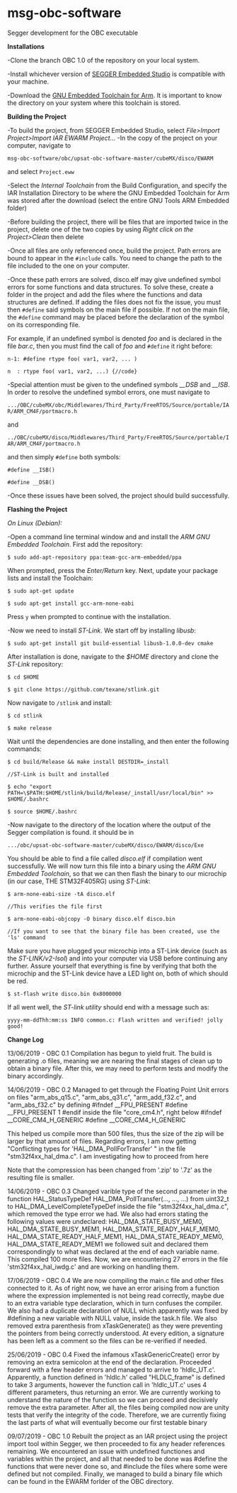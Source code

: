 # msg-obc-software
Segger development for the OBC executable

**Installations**

-Clone the branch OBC 1.0 of the repository on your local system.

-Install whichever version of [SEGGER Embedded Studio](https://www.segger.com/products/development-tools/embedded-studio/) is compatible with your machine.

-Download the [GNU Embedded Toolchain for Arm](https://bit.ly/2ZYjRTN). It is important to know the directory on your system where this toolchain is stored.

**Building the Project**

-To build the project, from SEGGER Embedded Studio, select *File>Import Project>Import IAR EWARM Project...*
-In the copy of the project on your computer, navigate to 

`msg-obc-software/obc/upsat-obc-software-master/cubeMX/disco/EWARM` 

and select `Project.eww`

-Select the *Internal Toolchain* from the Build Configuration, and specify the IAR Installation Directory to be where the GNU Embedded Toolchain for Arm was stored after the download (select the entire GNU Tools ARM Embedded folder)

-Before building the project, there will be files that are imported twice in the project, delete one of the two copies by using *Right click on the Project>Clean* then delete

-Once all files are only referenced once, build the project. Path errors are bound to appear in the `#include` calls. You need to change the path to the file included to the one on your computer.

-Once these path errors are solved, disco.elf may give undefined symbol errors for some functions and data structures. To solve these, create a folder in the project and add the files where the functions and data structures are defined. If adding the files does not fix the issue, you must then `#define` said symbols on the main file if possible. If not on the main file, the `#define` command may be placed before the declaration of the symbol on its corresponding file.

For example, if an undefined symbol is denoted *foo* and is declared in the file *bar.c*, then you must find the call of *foo* and `#define` it right before:

`n-1: #define rtype foo( var1, var2, ... )`

`n  : rtype foo( var1, var2, ...) {//code} `

-Special attention must be given to the undefined symbols *__DSB* and *__ISB*. In order to resolve the undefined symbol errors, one must navigate to  

`.../OBC/cubeMX/obc/Middlewares/Third_Party/FreeRTOS/Source/portable/IAR/ARM_CM4F/portmacro.h`

and 

`../OBC/cubeMX/disco/Middlewares/Third_Party/FreeRTOS/Source/portable/IAR/ARM_CM4F/portmacro.h`

and then simply `#define` both symbols:

`#define __ISB()`

`#define __DSB()`


-Once these issues have been solved, the project should build successfully.


**Flashing the Project**

*On Linux (Debian):*

-Open a command line terminal window and and install the _ARM GNU Embedded Toolchain_. First add the repository:

`$ sudo add-apt-repository ppa:team-gcc-arm-embedded/ppa`

When prompted, press the *Enter/Return* key. Next, update your package lists and install the Toolchain:

`$ sudo apt-get update`

`$ sudo apt-get install gcc-arm-none-eabi`

Press `y` when prompted to continue with the installation.

-Now we need to install _ST-Link_. We start off  by installing _libusb_:

`$ sudo apt-get install git build-essential libusb-1.0.0-dev cmake`

After installation is done, navigate to the *$HOME* directory and clone the _ST-Link_ repository:

`$ cd $HOME`

`$ git clone https://github.com/texane/stlink.git`

Now navigate to `/stlink` and install:

`$ cd stlink `

`$ make release`

Wait until the dependencies are done installing, and then enter the following commands:

`$ cd build/Release && make install DESTDIR=_install`

`//ST-Link is built and installed`

`$ echo "export PATH=\$PATH:$HOME/stlink/build/Release/_install/usr/local/bin" >> $HOME/.bashrc`

`$ source $HOME/.bashrc`

-Now navigate to the directory of the location where the output of the Segger compilation is found. it should be in

`.../obc/upsat-obc-software-master/cubeMX/disco/EWARM/disco/Exe`

You should be able to find a file called *disco.elf* if compilation went successfully. We will now turn this file into a binary using the _ARM GNU Embedded Toolchain_, so that we can then flash the binary to our microchip (in our case, THE STM32F405RG) using _ST-Link_:

`$ arm-none-eabi-size -tA disco.elf`

`//This verifies the file first`

`$ arm-none-eabi-objcopy -O binary disco.elf disco.bin`

`//If you want to see that the binary file has been created, use the 'ls' command`

Make sure you have plugged your microchip into a ST-Link device (such as the *ST-LINK/v2-Isol*) and into your computer via USB before continuing any further. Assure yourself that everything is fine by verifying that both the microchip and the ST-Link device have a LED light on, both of which should be red.

`$ st-flash write disco.bin 0x8000000`

If all went well, the *ST-link utility* should end with a message such as:

`yyyy-mm-ddThh:mm:ss INFO common.c: Flash written and verified! jolly good!`

**Change Log**

13/06/2019 - OBC 0.1 Compilation has begun to yield fruit. The build is generating .o files, meaning we are nearing the final stages of clean up to obtain a binary file. After this, we may need to perform tests and modify the binary accordingly.

14/06/2019 - OBC 0.2 Managed to get through the Floating Point Unit errors on files "arm_abs_q15.c", "arm_abs_q31.c", "arm_add_f32.c", and "arm_abs_f32.c" by defining #ifndef __FPU_PRESENT #define __FPU_PRESENT 1 #endif inside the file "core_cm4.h", right below #ifndef __CORE_CM4_H_GENERIC #define __CORE_CM4_H_GENERIC

This helped us compile more than 500 files, thus the size of the zip will be larger by that amount of files. Regarding errors, I am now getting "Conflicting types for 'HAL_DMA_PollForTransfer' " in the file "stm32f4xx_hal_dma.c". I am investigating how to proceed from here

Note that the compression has been changed from '.zip' to '.7z' as the resulting file is smaller.

14/06/2019 - OBC 0.3 Changed varible type of the second parameter in the function HAL_StatusTypeDef HAL_DMA_PollTransfer(..., ..., ...) from uint32_t to HAL_DMA_LevelCompleteTypeDef inside the file "stm32f4xx_hal_dma.c", which removed the type error we had. We also had errors stating the following values were undeclared: HAL_DMA_STATE_BUSY_MEM0, HAL_DMA_STATE_BUSY_MEM1, HAL_DMA_STATE_READY_HALF_MEM0, HAL_DMA_STATE_READY_HALF_MEM1, HAL_DMA_STATE_READY_MEM0, HAL_DMA_STATE_READY_MEM1 we followed suit and declared them correspondingly to what was declared at the end of each variable name. This compiled 100 more files. Now, we are encountering 27 errors in the file 'stm32f4xx_hal_iwdg.c' and are working on handling them.

17/06/2019 - OBC 0.4 We are now compiling the main.c file and other files connected to it. As of right now, we have an error arising from a function where the expression implemented is not being read correctly, maybe due to an extra variable type declaration, which in turn confuses the compiler. We also had a duplicate declaration of NULL which apparently was fixed by #defining a new variable with NULL value, inside the task.h file. We also removed extra parenthesis from xTaskGenerate() as they were preventing the pointers from being correctly understood. At every edition, a signature has been left as a comment so the files can be re-verified if needed.

25/06/2019 - OBC 0.4 Fixed the infamous xTaskGenericCreate() error by removing an extra semicolon at the end of the declaration. Proceeded forward with a few header errors and managed to arrive to 'hldlc_UT.c'. Apparently, a function defined in 'hldlc.h' called "HLDLC_frame" is defined to take 3 arguments, however the function call in 'hldlc_UT.c' uses 4 different parameters, thus returning an error. We are currently working to understand the nature of the function so we can proceed and decisively remove the extra parameter. After all, the files being compiled now are unity tests that verify the integrity of the code. Therefore, we are currently fixing the last parts of what will eventually become our first testable binary

09/07/2019 - OBC 1.0 Rebuilt the project as an IAR project using the project import tool within Segger, we then proceeded to fix any header references remaining. We encountered an issue with undefined functiones and variables within the project, and all that needed to be done was #define the functions that were never done so, and #include the files where some were defined but not compiled. Finally, we managed to build a binary file which can be found in the EWARM forlder of the OBC directory.
